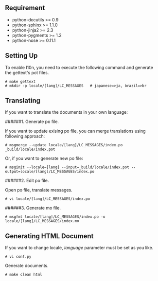 Requirement
-----------

* python-docutils >= 0.9
* python-sphinx >= 1.1.0
* python-jinja2 >= 2.3
* python-pygments >= 1.2
* python-nose >= 0.11.1

Setting Up
----------

To enable l10n, you need to execute the following command and generate the gettext's pot files.

    # make gettext
    # mkdir -p locale/[lang]/LC_MESSAGES   # japanese=>ja, brazil=>br

Translating
-----------

If you want to translate the documents in your own language:

######1. Generate po file.

If you want to update exising po file, you can merge translations using following approach:

    # msgmerge --update locale/[lang]/LC_MESSAGES/index.po _build/locale/index.pot

Or, if you want to generate new po file:

    # msginit --locale=[lang] --input=_build/locale/index.pot --output=locale/[lang]/LC_MESSAGES/index.po

######2. Edit po file.

Open po file, translate messages.

    # vi locale/[lang]/LC_MESSAGES/index.po 

######3. Generate mo file.

    # msgfmt locale/[lang]/LC_MESSAGES/index.po -o locale/[lang]/LC_MESSAGES/index.mo

Generating HTML Document
------------------------

If you want to change locale, _language_ parameter must be set as you like.

    # vi conf.py

Generate documents.

    # make clean html

